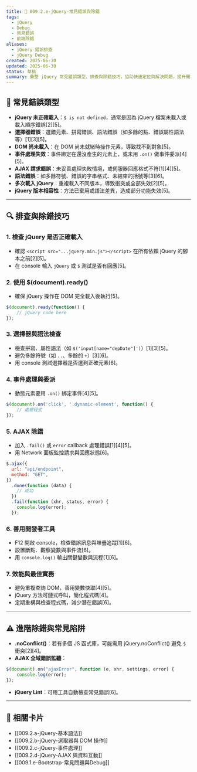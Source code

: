```yaml
---
title: 📌 009.2.e-jQuery-常見錯誤與除錯
tags:
  - jQuery
  - Debug
  - 常見錯誤
  - 前端除錯
aliases:
  - jQuery 錯誤排查
  - jQuery Debug
created: 2025-06-30
updated: 2025-06-30
status: 草稿
summary: 彙整 jQuery 常見錯誤類型、排查與除錯技巧，協助快速定位與解決問題，提升開發效率。
---
```


## 🐞 常見錯誤類型

- **jQuery 未正確載入**：`$ is not defined`，通常是因為 jQuery 檔案未載入或載入順序錯誤[2][5]。
- **選擇器錯誤**：選錯元素、拼寫錯誤、語法錯誤（如多餘的點、錯誤屬性語法等）[1][3][5]。
- **DOM 尚未載入**：在 DOM 尚未就緒時操作元素，導致找不到對象[5]。
- **事件處理失效**：事件綁定在還沒產生的元素上，或未用 `.on()` 做事件委派[4][5]。
- **AJAX 請求錯誤**：未妥善處理失敗情境，或伺服器回應格式不符[1][4][5]。
- **語法錯誤**：如多餘符號、錯誤的字串格式、未結束的括號等[3][6]。
- **多次載入 jQuery**：重複載入不同版本，導致衝突或全部失效[2][5]。
- **jQuery 版本相容性**：方法已棄用或語法差異，造成部分功能失效[5]。

---

## 🔍 排查與除錯技巧

### 1. 檢查 jQuery 是否正確載入

- 確認 `<script src="...jquery.min.js"></script>` 在所有依賴 jQuery 的腳本之前[2][5]。
- 在 console 輸入 `jQuery` 或 `$` 測試是否有回應[5]。

### 2. 使用 $(document).ready()

- 確保 jQuery 操作在 DOM 完全載入後執行[5]。

```javascript
$(document).ready(function() {  
	// jQuery code here  
});
```


### 3. 選擇器與語法檢查

- 檢查拼寫、屬性語法（如 `$('input[name="depDate"]')`）[1][3][5]。
- 避免多餘符號（如 `..`、多餘的 `+`）[3][6]。
- 用 console 測試選擇器是否選到正確元素[6]。

### 4. 事件處理與委派

- 動態元素要用 `.on()` 綁定事件[4][5]。

```javascript
$(document).on('click', '.dynamic-element', function() {  
	// 處理程式  
});
```


### 5. AJAX 除錯

- 加入 `.fail()` 或 `error` callback 處理錯誤[1][4][5]。
- 用 Network 面板監控請求與回應狀態[6]。

```javascript
$.ajax({
  url: "api/endpoint",
  method: "GET",
})
  .done(function (data) {
    // 成功
  })
  .fail(function (xhr, status, error) {
    console.log(error);
  });
```


### 6. 善用開發者工具

- F12 開啟 console，檢查錯誤訊息與堆疊追蹤[1][6]。
- 設置斷點、觀察變數與事件流[6]。
- 用 `console.log()` 輸出關鍵變數與流程[1][6]。

### 7. 效能與最佳實務

- 避免重複查詢 DOM，善用變數快取[4][5]。
- jQuery 方法可鏈式呼叫，簡化程式碼[4]。
- 定期重構與檢查程式碼，減少潛在錯誤[6]。

---

## ⚠️ 進階除錯與常見陷阱

- **.noConflict()**：若有多個 JS 函式庫，可能需用 jQuery.noConflict() 避免 `$` 衝突[2][4]。
- **AJAX 全域錯誤監聽**：

```javascript
$(document).on("ajaxError", function (e, xhr, settings, error) {  
	console.log(error);  
});


```

- **jQuery Lint**：可用工具自動檢查常見錯誤[6]。

---

## 🔗 相關卡片

- [[009.2.a-jQuery-基本語法]]
- [[009.2.b-jQuery-選取器與 DOM 操作]]
- [[009.2.c-jQuery-事件處理]]
- [[009.2.d-jQuery-AJAX 與資料互動]]
- [[009.1.e-Bootstrap-常見問題與Debug]]


